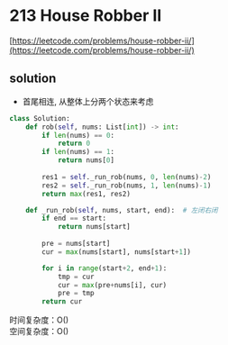# 213 House Robber II
[https://leetcode.com/problems/house-robber-ii/](https://leetcode.com/problems/house-robber-ii/)


## solution

- 首尾相连, 从整体上分两个状态来考虑
```python
class Solution:
    def rob(self, nums: List[int]) -> int:
        if len(nums) == 0:
            return 0
        if len(nums) == 1:
            return nums[0]
        
        res1 = self._run_rob(nums, 0, len(nums)-2)
        res2 = self._run_rob(nums, 1, len(nums)-1)
        return max(res1, res2)

    def _run_rob(self, nums, start, end):  # 左闭右闭
        if end == start:
            return nums[start]
        
        pre = nums[start]
        cur = max(nums[start], nums[start+1])

        for i in range(start+2, end+1):
            tmp = cur
            cur = max(pre+nums[i], cur)
            pre = tmp
        return cur        
```
时间复杂度：O() <br>
空间复杂度：O()

